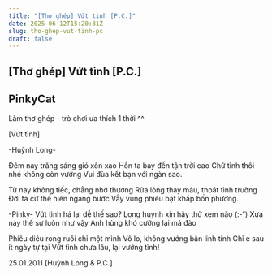 ```yaml
---
title: "[Thơ ghép] Vứt tình [P.C.]"
date: 2025-06-12T15:20:31Z
slug: tho-ghep-vut-tinh-pc
draft: false
---
```


## [Thơ ghép] Vứt tình [P.C.]

## PinkyCat

Làm thơ ghép - trò chơi ưa thích 1 thời ^^ 
 
[Vứt tình]
 
-Huỳnh Long- 
 
Đêm nay trăng sáng gió xôn xao
Hồn ta bay đến tận trời cao
Chữ tình thôi nhé không còn vướng
Vui đùa kết bạn với ngàn sao.
 
Từ nay không tiếc, chẳng nhớ thương
Rửa lòng thay máu, thoát tình trường
Đời ta cứ thế hiên ngang bước
Vẫy vùng phiêu bạt khắp bốn phương.
 
-Pinky-
Vứt tình há lại dễ thế sao?
Long huynh xin hãy thử xem nào (:-“)
Xưa nay thế sự luôn như vậy
Anh hùng khó cưỡng lại má đào
 
Phiêu diêu rong ruổi chỉ một mình
Vô lo, không vướng bận linh tinh
Chỉ e sau ít ngày tự tại 
Vứt tình chưa lâu, lại vướng tình!
 
25.01.2011
[Huỳnh Long & P.C.]